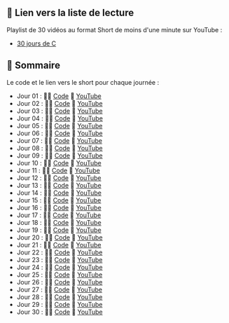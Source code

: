## 🔗 Lien vers la liste de lecture

Playlist de 30 vidéos au format Short de moins d'une minute sur YouTube : 
- [30 jours de C](https://www.youtube.com/playlist?list=PLeXyx0kOyiXuFe1QmdGSpgsbMjD3EQDum)

## 📖 Sommaire

Le code et le lien vers le short pour chaque journée : 

- Jour 01 : 👨‍💻 [Code](https://github.com/commentcoder/30-jours-de-c/blob/main/jour_01.c) 🎥 [YouTube](https://www.youtube.com/shorts/SLmtzcE_rZU)
- Jour 02 : 👨‍💻 [Code](https://github.com/commentcoder/30-jours-de-c/blob/main/jour_02.c) 🎥 [YouTube](https://www.youtube.com/shorts/PbqySA_69Tk)
- Jour 03 : 👨‍💻 [Code](https://github.com/commentcoder/30-jours-de-c/blob/main/jour_03.c) 🎥 [YouTube](https://www.youtube.com/shorts/c2kVomqMRTI)
- Jour 04 : 👨‍💻 [Code](https://github.com/commentcoder/30-jours-de-c/blob/main/jour_04.c) 🎥 [YouTube](https://www.youtube.com/shorts/WLuphtao0-0)
- Jour 05 : 👨‍💻 [Code](https://github.com/commentcoder/30-jours-de-c/blob/main/jour_05.c) 🎥 [YouTube](https://www.youtube.com/shorts/CBNsMAWSSNU)
- Jour 06 : 👨‍💻 [Code](https://github.com/commentcoder/30-jours-de-c/blob/main/jour_06.c) 🎥 [YouTube](https://www.youtube.com/shorts/HF_oeFdEHtA)
- Jour 07 : 👨‍💻 [Code](https://github.com/commentcoder/30-jours-de-c/blob/main/jour_07.c) 🎥 [YouTube](https://www.youtube.com/shorts/bcrzLSKCNXc)
- Jour 08 : 👨‍💻 [Code](https://github.com/commentcoder/30-jours-de-c/blob/main/jour_08.c) 🎥 [YouTube](https://www.youtube.com/shorts/9hDAfNLpE2I)
- Jour 09 : 👨‍💻 [Code](https://github.com/commentcoder/30-jours-de-c/blob/main/jour_09.c) 🎥 [YouTube](https://www.youtube.com/shorts/hN5PrGEhiLo)
- Jour 10 : 👨‍💻 [Code](https://github.com/commentcoder/30-jours-de-c/blob/main/jour_10.c) 🎥 [YouTube](https://www.youtube.com/shorts/ya7gB-dMKbw)
- Jour 11 : 👨‍💻 [Code](https://github.com/commentcoder/30-jours-de-c/blob/main/jour_11.c) 🎥 [YouTube](https://www.youtube.com/shorts/XEjhLP1kcFE)
- Jour 12 : 👨‍💻 [Code](https://github.com/commentcoder/30-jours-de-c/blob/main/jour_12.c) 🎥 [YouTube](https://www.youtube.com/shorts/zRs_VS40xjM)
- Jour 13 : 👨‍💻 [Code](https://github.com/commentcoder/30-jours-de-c/blob/main/jour_13.c) 🎥 [YouTube](https://www.youtube.com/shorts/YNG483SvQZM)
- Jour 14 : 👨‍💻 [Code](https://github.com/commentcoder/30-jours-de-c/blob/main/jour_14.c) 🎥 [YouTube](https://www.youtube.com/shorts/nIYIj5rjX_w)
- Jour 15 : 👨‍💻 [Code](https://github.com/commentcoder/30-jours-de-c/blob/main/jour_15.c) 🎥 [YouTube](https://www.youtube.com/shorts/Eic0X7lwaNs)
- Jour 16 : 👨‍💻 [Code](https://github.com/commentcoder/30-jours-de-c/blob/main/jour_16.c) 🎥 [YouTube](https://www.youtube.com/shorts/z9MqiODkfiE)
- Jour 17 : 👨‍💻 [Code](https://github.com/commentcoder/30-jours-de-c/blob/main/jour_17.c) 🎥 [YouTube]()
- Jour 18 : 👨‍💻 [Code](https://github.com/commentcoder/30-jours-de-c/blob/main/jour_18.c) 🎥 [YouTube]()
- Jour 19 : 👨‍💻 [Code](https://github.com/commentcoder/30-jours-de-c/blob/main/jour_19.c) 🎥 [YouTube]()
- Jour 20 : 👨‍💻 [Code](https://github.com/commentcoder/30-jours-de-c/blob/main/jour_20.c) 🎥 [YouTube]()
- Jour 21 : 👨‍💻 [Code](https://github.com/commentcoder/30-jours-de-c/blob/main/jour_21.c) 🎥 [YouTube]()
- Jour 22 : 👨‍💻 [Code](https://github.com/commentcoder/30-jours-de-c/blob/main/jour_22.c) 🎥 [YouTube]()
- Jour 23 : 👨‍💻 [Code](https://github.com/commentcoder/30-jours-de-c/blob/main/jour_23.c) 🎥 [YouTube]()
- Jour 24 : 👨‍💻 [Code](https://github.com/commentcoder/30-jours-de-c/blob/main/jour_24.c) 🎥 [YouTube]()
- Jour 25 : 👨‍💻 [Code](https://github.com/commentcoder/30-jours-de-c/blob/main/jour_25.c) 🎥 [YouTube]()
- Jour 26 : 👨‍💻 [Code](https://github.com/commentcoder/30-jours-de-c/blob/main/jour_26.c) 🎥 [YouTube]()
- Jour 27 : 👨‍💻 [Code](https://github.com/commentcoder/30-jours-de-c/blob/main/jour_27.c) 🎥 [YouTube]()
- Jour 28 : 👨‍💻 [Code](https://github.com/commentcoder/30-jours-de-c/blob/main/jour_28.c) 🎥 [YouTube]()
- Jour 29 : 👨‍💻 [Code](https://github.com/commentcoder/30-jours-de-c/blob/main/jour_29.c) 🎥 [YouTube]()
- Jour 30 : 👨‍💻 [Code](https://github.com/commentcoder/30-jours-de-c/blob/main/jour_30.c) 🎥 [YouTube]()

